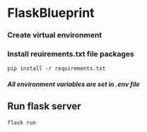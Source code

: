 # **FlaskBlueprint**
### Create virtual environment
### Install reuirements.txt file packages
`pip install -r requirements.txt`
##### All environment variables are set in .env file
## Run flask server
`flask run`

